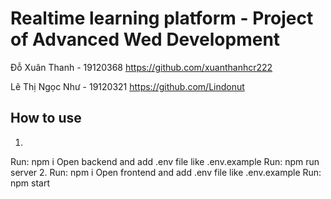# Realtime learning platform - Project of Advanced Wed Development
Đỗ Xuân Thanh - 19120368 
https://github.com/xuanthanhcr222

Lê Thị Ngọc Như - 19120321
https://github.com/Lindonut

## How to use
1.
Run: npm i
Open backend and add .env file like .env.example
Run: npm run server
2.
Run: npm i
Open frontend and add .env file like .env.example
Run: npm start

